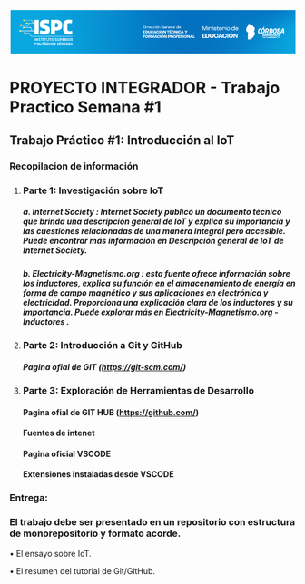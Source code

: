 ![alt text](../Recursos/Banner-ispc.png)

# PROYECTO INTEGRADOR - Trabajo Practico Semana #1

## Trabajo Práctico #1: Introducción al IoT

### Recopilacion de información 

1. ### Parte 1: Investigación sobre IoT 

    ##### a. Internet Society : Internet Society publicó un documento técnico que brinda una descripción general de IoT y explica su importancia y las cuestiones relacionadas de una manera integral pero accesible. Puede encontrar más información en Descripción general de IoT de Internet Society.  

    ##### b. Electricity-Magnetismo.org : esta fuente ofrece información sobre los inductores, explica su función en el almacenamiento de energía en forma de campo magnético y sus aplicaciones en electrónica y electricidad. Proporciona una explicación clara de los inductores y su importancia. Puede explorar más en Electricity-Magnetismo.org - Inductores .

2. ### Parte 2: Introducción a Git y GitHub

    ##### Pagina ofial de GIT (https://git-scm.com/)

3. ### Parte 3: Exploración de Herramientas de Desarrollo

    #### Pagina ofial de GIT HUB (https://github.com/)
    #### Fuentes de intenet
    #### Pagina oficial VSCODE
    #### Extensiones instaladas desde VSCODE


### Entrega:  

### El trabajo debe ser presentado en un repositorio con estructura de monorepositorio y formato acorde.  

• El ensayo sobre IoT.  

• El resumen del tutorial de Git/GitHub.  

